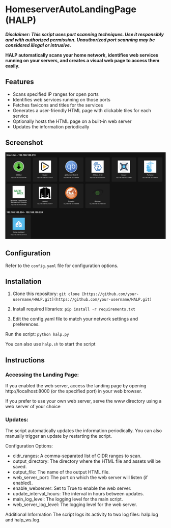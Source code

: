 # HomeserverAutoLandingPage (HALP)

***Disclaimer: This script uses port scanning techniques. Use it responsibly and with authorized permission. Unauthorized port scanning may be considered illegal or intrusive.***

**HALP automatically scans your home network, identifies web services running on your servers, and creates a visual web page to access them easily.**

## Features

- Scans specified IP ranges for open ports
- Identifies web services running on those ports
- Fetches favicons and titles for the services
- Generates a user-friendly HTML page with clickable tiles for each service
- Optionally hosts the HTML page on a built-in web server
- Updates the information periodically

## Screenshot
![HALP Screenshot](./screenshot.png?raw=true "HALP-Screenshot")

## Configuration

Refer to the `config.yaml` file for configuration options.

## Installation

1. Clone this repository:
   ```git clone [https://github.com/your-username/HALP.git](https://github.com/your-username/HALP.git)```

2. Install required libraries:
```pip install -r requirements.txt```

3. Edit the config.yaml file to match your network settings and preferences.

Run the script:
```python halp.py```

You can also use `halp.sh` to start the script

## Instructions
### Accessing the Landing Page:

If you enabled the web server, access the landing page by opening http://localhost:8000 (or the specified port) in your web browser. 

If you prefer to use your own web server, serve the www directory using a web server of your choice

### Updates:

The script automatically updates the information periodically. You can also manually trigger an update by restarting the script.

Configuration Options: 
- cidr_ranges: A comma-separated list of CIDR ranges to scan.
- output_directory: The directory where the HTML file and assets will be saved.
- output_file: The name of the output HTML file.
- web_server_port: The port on which the web server will listen (if enabled).
- enable_webserver: Set to True to enable the web server.
- update_interval_hours: The interval in hours between updates.
- main_log_level: The logging level for the main script.
- web_server_log_level: The logging level for the web server.

Additional Information
The script logs its activity to two log files: halp.log and halp_ws.log.

